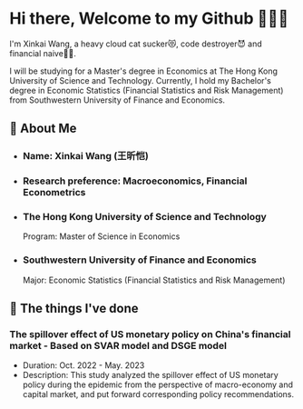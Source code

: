 # Hi there, Welcome to my Github 🎉👋🎉
I'm Xinkai Wang, a heavy cloud cat sucker😻, code destroyer😈 and financial naive😶‍🌫️.   

I will be studying for a Master's degree in Economics at The Hong Kong University of Science and Technology. Currently, I hold my Bachelor's degree in Economic Statistics (Financial Statistics and Risk Management) from Southwestern University of Finance and Economics.

## 👀 About Me 
- ### Name: Xinkai Wang (王昕恺)
- ### Research preference: Macroeconomics, Financial Econometrics
- ### The Hong Kong University of Science and Technology
   Program: Master of Science in Economics
- ### Southwestern University of Finance and Economics
   Major: Economic Statistics (Financial Statistics and Risk Management)

## 🥸 The things I've done
### The spillover effect of US monetary policy on China's financial market - Based on SVAR model and DSGE model
- Duration: Oct. 2022 - May. 2023
- Description: This study analyzed the spillover effect of US monetary policy during the epidemic from the perspective of macro-economy and capital market, and put forward corresponding policy recommendations.
<!--
**Elliot-Xnn/Elliot-Xnn** is a ✨ _special_ ✨ repository because its `README.md` (this file) appears on your GitHub profile.

Here are some ideas to get you started:

- 🔭 I’m currently working on ...
- 🌱 I’m currently learning ...
- 👯 I’m looking to collaborate on ...
- 🤔 I’m looking for help with ...
- 💬 Ask me about ...
- 📫 How to reach me: ...
- 😄 Pronouns: ...
- ⚡ Fun fact: ...
-->
